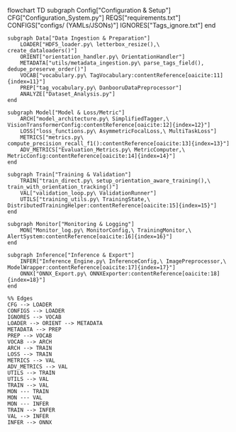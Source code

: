 flowchart TD
    subgraph Config["Configuration & Setup"]
        CFG["Configuration_System.py"]
        REQS["requirements.txt"]
        CONFIGS["configs/ (YAMLs/JSONs)"]
        IGNORES["Tags_ignore.txt"]
    end

    subgraph Data["Data Ingestion & Preparation"]
        LOADER["HDF5_loader.py\ letterbox_resize(),\ create_dataloaders()"]
        ORIENT["orientation_handler.py\ OrientationHandler"]
        METADATA["utils/metadata_ingestion.py\ parse_tags_field(), dedupe_preserve_order()"]
        VOCAB["vocabulary.py\ TagVocabulary:contentReference[oaicite:11]{index=11}"]
        PREP["tag_vocabulary.py\ DanbooruDataPreprocessor"]
        ANALYZE["Dataset_Analysis.py"]
    end

    subgraph Model["Model & Loss/Metric"]
        ARCH["model_architecture.py\ SimplifiedTagger,\ VisionTransformerConfig:contentReference[oaicite:12]{index=12}"]
        LOSS["loss_functions.py\ AsymmetricFocalLoss,\ MultiTaskLoss"]
        METRICS["metrics.py\ compute_precision_recall_f1():contentReference[oaicite:13]{index=13}"]
        ADV_METRICS["Evaluation_Metrics.py\ MetricComputer,\ MetricConfig:contentReference[oaicite:14]{index=14}"]
    end

    subgraph Train["Training & Validation"]
        TRAIN["train_direct.py\ setup_orientation_aware_training(),\ train_with_orientation_tracking()"]
        VAL["validation_loop.py\ ValidationRunner"]
        UTILS["training_utils.py\ TrainingState,\ DistributedTrainingHelper:contentReference[oaicite:15]{index=15}"]
    end

    subgraph Monitor["Monitoring & Logging"]
        MON["Monitor_log.py\ MonitorConfig,\ TrainingMonitor,\ AlertSystem:contentReference[oaicite:16]{index=16}"]
    end

    subgraph Inference["Inference & Export"]
        INFER["Inference_Engine.py\ InferenceConfig,\ ImagePreprocessor,\ ModelWrapper:contentReference[oaicite:17]{index=17}"]
        ONNX["ONNX_Export.py\ ONNXExporter:contentReference[oaicite:18]{index=18}"]
    end

    %% Edges
    CFG --> LOADER
    CONFIGS --> LOADER
    IGNORES --> VOCAB
    LOADER --> ORIENT --> METADATA
    METADATA --> PREP
    PREP --> VOCAB
    VOCAB --> ARCH
    ARCH --> TRAIN
    LOSS --> TRAIN
    METRICS --> VAL
    ADV_METRICS --> VAL
    UTILS --> TRAIN
    UTILS --> VAL
    TRAIN --> VAL
    MON --- TRAIN
    MON --- VAL
    MON --- INFER
    TRAIN --> INFER
    VAL --> INFER
    INFER --> ONNX
